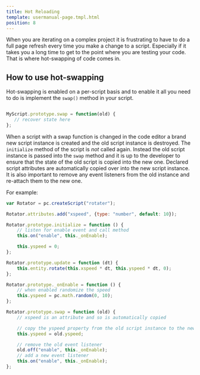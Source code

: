 ```yaml
---
title: Hot Reloading
template: usermanual-page.tmpl.html
position: 8
---
```


When you are iterating on a complex project it is frustrating to have to do a full page refresh every time you make a change to a script. Especially if it takes you a long time to get to the point where you are testing your code. That is where hot-swapping of code comes in.

## How to use hot-swapping

Hot-swapping is enabled on a per-script basis and to enable it all you need to do is implement the `swap()` method in your script.

```javascript

MyScript.prototype.swap = function(old) {
   // recover state here
};
```

When a script with a swap function is changed in the code editor a brand new script instance is created and the old script instance is destroyed. The `initialize` method of the script is *not* called again. Instead the old script instance is passed into the `swap` method and it is up to the developer to ensure that the state of the old script is copied into the new one. Declared script attributes are automatically copied over into the new script instance. It is also important to remove any event listeners from the old instance and re-attach them to the new one.

For example:

```javascript
var Rotator = pc.createScript("rotater");

Rotator.attributes.add("xspeed", {type: "number", default: 10});

Rotator.prototype.initialize = function () {
    // listen for enable event and call method
    this.on("enable", this._onEnable);

    this.yspeed = 0;
};

Rotator.prototype.update = function (dt) {
    this.entity.rotate(this.xspeed * dt, this.yspeed * dt, 0);
};

Rotator.prototype._onEnable = function () {
    // when enabled randomize the speed
    this.yspeed = pc.math.random(0, 10);
};

Rotator.prototype.swap = function (old) {
    // xspeed is an attribute and so is automatically copied

    // copy the yspeed property from the old script instance to the new one
    this.yspeed = old.yspeed;

    // remove the old event listener
    old.off("enable", this._onEnable);
    // add a new event listener
    this.on("enable", this._onEnable);
};
```
